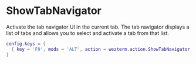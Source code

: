 # ShowTabNavigator

Activate the tab navigator UI in the current tab.  The tab
navigator displays a list of tabs and allows you to select
and activate a tab from that list.

```lua
config.keys = {
  { key = 'F9', mods = 'ALT', action = wezterm.action.ShowTabNavigator },
}
```


